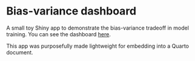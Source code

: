 # Bias-variance dashboard

A small toy Shiny app to demonstrate the bias-variance tradeoff in model training. 
You can see the dashboard [here](https://pommevilla.shinyapps.io/bias-variance-dashboard/).

This app was purposefully made lightweight for embedding into a Quarto document.
